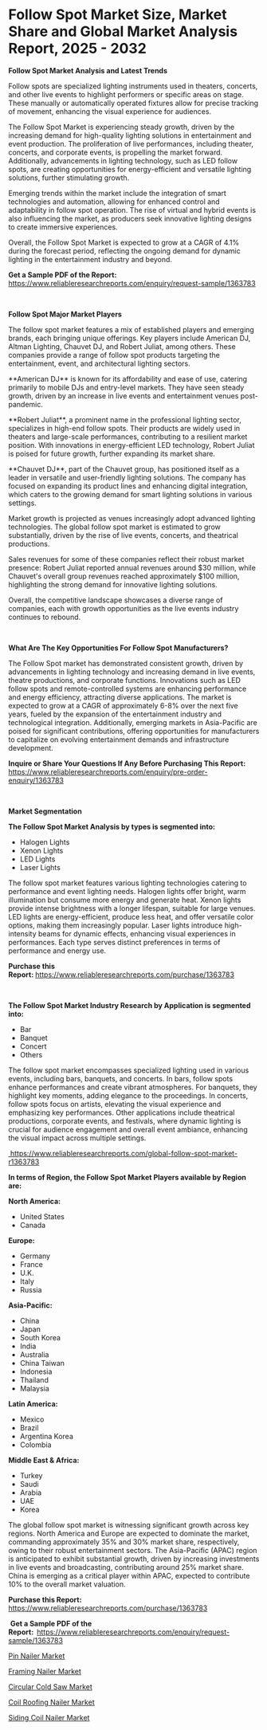 <p><h1>Follow Spot Market Size, Market Share and Global Market Analysis Report, 2025 - 2032</h1></p><p><strong>Follow Spot Market Analysis and Latest Trends</strong></p>
<p><p>Follow spots are specialized lighting instruments used in theaters, concerts, and other live events to highlight performers or specific areas on stage. These manually or automatically operated fixtures allow for precise tracking of movement, enhancing the visual experience for audiences.</p><p>The Follow Spot Market is experiencing steady growth, driven by the increasing demand for high-quality lighting solutions in entertainment and event production. The proliferation of live performances, including theater, concerts, and corporate events, is propelling the market forward. Additionally, advancements in lighting technology, such as LED follow spots, are creating opportunities for energy-efficient and versatile lighting solutions, further stimulating growth.</p><p>Emerging trends within the market include the integration of smart technologies and automation, allowing for enhanced control and adaptability in follow spot operation. The rise of virtual and hybrid events is also influencing the market, as producers seek innovative lighting designs to create immersive experiences. </p><p>Overall, the Follow Spot Market is expected to grow at a CAGR of 4.1% during the forecast period, reflecting the ongoing demand for dynamic lighting in the entertainment industry and beyond.</p></p>
<p><strong>Get a Sample PDF of the Report:&nbsp;</strong> <a href="https://www.reliableresearchreports.com/enquiry/request-sample/1363783?utm_campaign=118&utm_medium=2&utm_source=Github&utm_content=ia&utm_term=10042025&utm_id=follow-spot">https://www.reliableresearchreports.com/enquiry/request-sample/1363783</a></p>
<p>&nbsp;</p>
<p><strong>Follow Spot Major Market Players</strong></p>
<p><p>The follow spot market features a mix of established players and emerging brands, each bringing unique offerings. Key players include American DJ, Altman Lighting, Chauvet DJ, and Robert Juliat, among others. These companies provide a range of follow spot products targeting the entertainment, event, and architectural lighting sectors.</p><p>**American DJ** is known for its affordability and ease of use, catering primarily to mobile DJs and entry-level markets. They have seen steady growth, driven by an increase in live events and entertainment venues post-pandemic.</p><p>**Robert Juliat**, a prominent name in the professional lighting sector, specializes in high-end follow spots. Their products are widely used in theaters and large-scale performances, contributing to a resilient market position. With innovations in energy-efficient LED technology, Robert Juliat is poised for future growth, further expanding its market share.</p><p>**Chauvet DJ**, part of the Chauvet group, has positioned itself as a leader in versatile and user-friendly lighting solutions. The company has focused on expanding its product lines and enhancing digital integration, which caters to the growing demand for smart lighting solutions in various settings.</p><p>Market growth is projected as venues increasingly adopt advanced lighting technologies. The global follow spot market is estimated to grow substantially, driven by the rise of live events, concerts, and theatrical productions.</p><p>Sales revenues for some of these companies reflect their robust market presence: Robert Juliat reported annual revenues around $30 million, while Chauvet's overall group revenues reached approximately $100 million, highlighting the strong demand for innovative lighting solutions.</p><p>Overall, the competitive landscape showcases a diverse range of companies, each with growth opportunities as the live events industry continues to rebound.</p></p>
<p>&nbsp;</p>
<p><strong>What Are The Key Opportunities For Follow Spot Manufacturers?</strong></p>
<p><p>The Follow Spot market has demonstrated consistent growth, driven by advancements in lighting technology and increasing demand in live events, theatre productions, and corporate functions. Innovations such as LED follow spots and remote-controlled systems are enhancing performance and energy efficiency, attracting diverse applications. The market is expected to grow at a CAGR of approximately 6-8% over the next five years, fueled by the expansion of the entertainment industry and technological integration. Additionally, emerging markets in Asia-Pacific are poised for significant contributions, offering opportunities for manufacturers to capitalize on evolving entertainment demands and infrastructure development.</p></p>
<p><strong>Inquire or Share Your Questions If Any Before Purchasing This Report:</strong> <a href="https://www.reliableresearchreports.com/enquiry/pre-order-enquiry/1363783?utm_campaign=118&utm_medium=2&utm_source=Github&utm_content=ia&utm_term=10042025&utm_id=follow-spot">https://www.reliableresearchreports.com/enquiry/pre-order-enquiry/1363783</a></p>
<p>&nbsp;</p>
<p><strong>Market Segmentation</strong></p>
<p><strong>The Follow Spot Market Analysis by types is segmented into:</strong></p>
<p><ul><li>Halogen Lights</li><li>Xenon Lights</li><li>LED Lights</li><li>Laser Lights</li></ul></p>
<p><p>The follow spot market features various lighting technologies catering to performance and event lighting needs. Halogen lights offer bright, warm illumination but consume more energy and generate heat. Xenon lights provide intense brightness with a longer lifespan, suitable for large venues. LED lights are energy-efficient, produce less heat, and offer versatile color options, making them increasingly popular. Laser lights introduce high-intensity beams for dynamic effects, enhancing visual experiences in performances. Each type serves distinct preferences in terms of performance and energy use.</p></p>
<p><strong>Purchase this Report:&nbsp;</strong><a href="https://www.reliableresearchreports.com/purchase/1363783?utm_campaign=118&utm_medium=2&utm_source=Github&utm_content=ia&utm_term=10042025&utm_id=follow-spot">https://www.reliableresearchreports.com/purchase/1363783</a></p>
<p>&nbsp;</p>
<p><strong>The Follow Spot Market Industry Research by Application is segmented into:</strong></p>
<p><ul><li>Bar</li><li>Banquet</li><li>Concert</li><li>Others</li></ul></p>
<p><p>The follow spot market encompasses specialized lighting used in various events, including bars, banquets, and concerts. In bars, follow spots enhance performances and create vibrant atmospheres. For banquets, they highlight key moments, adding elegance to the proceedings. In concerts, follow spots focus on artists, elevating the visual experience and emphasizing key performances. Other applications include theatrical productions, corporate events, and festivals, where dynamic lighting is crucial for audience engagement and overall event ambiance, enhancing the visual impact across multiple settings.</p></p>
<p><a href="https://www.reliableresearchreports.com/global-follow-spot-market-r1363783?utm_campaign=118&utm_medium=2&utm_source=Github&utm_content=ia&utm_term=10042025&utm_id=follow-spot">&nbsp;https://www.reliableresearchreports.com/global-follow-spot-market-r1363783</a></p>
<p><strong>In terms of Region, the Follow Spot Market Players available by Region are:</strong></p>
<p>
    <p> <strong> North America: </strong>
        <ul>
            <li>United States</li>
            <li>Canada</li>
        </ul>
        </p> 
    <p> <strong> Europe: </strong>
        <ul>
            <li>Germany</li>
            <li>France</li>
            <li>U.K.</li>
            <li>Italy</li>
            <li>Russia</li>
        </ul>
        </p> 
    <p> <strong> Asia-Pacific: </strong>
        <ul>
            <li>China</li>
            <li>Japan</li>
            <li>South Korea</li>
            <li>India</li>
            <li>Australia</li>
            <li>China Taiwan</li>
            <li>Indonesia</li>
            <li>Thailand</li>
            <li>Malaysia</li>
        </ul>
        </p> 
    <p> <strong> Latin America: </strong>
        <ul>
            <li>Mexico</li>
            <li>Brazil</li>
            <li>Argentina Korea</li>
            <li>Colombia</li>
        </ul>
        </p> 
    <p> <strong> Middle East & Africa: </strong>
        <ul>
            <li>Turkey</li>
            <li>Saudi</li>
            <li>Arabia</li>
            <li>UAE</li>
            <li>Korea</li>
        </ul>
    </p>
    </p>
<p><p>The global follow spot market is witnessing significant growth across key regions. North America and Europe are expected to dominate the market, commanding approximately 35% and 30% market share, respectively, owing to their robust entertainment sectors. The Asia-Pacific (APAC) region is anticipated to exhibit substantial growth, driven by increasing investments in live events and broadcasting, contributing around 25% market share. China is emerging as a critical player within APAC, expected to contribute 10% to the overall market valuation.</p></p>
<p><strong>Purchase this Report: </strong><a href="https://www.reliableresearchreports.com/purchase/1363783?utm_campaign=118&utm_medium=2&utm_source=Github&utm_content=ia&utm_term=10042025&utm_id=follow-spot">https://www.reliableresearchreports.com/purchase/1363783</a></p>
<p>&nbsp;<strong>Get a Sample PDF of the Report:&nbsp;&nbsp;</strong><a href="https://www.reliableresearchreports.com/enquiry/request-sample/1363783?utm_campaign=118&utm_medium=2&utm_source=Github&utm_content=ia&utm_term=10042025&utm_id=follow-spot">https://www.reliableresearchreports.com/enquiry/request-sample/1363783</a></p>
<p><strong></strong></p>
<p><p><a href="https://github.com/rubiogruis0p/Market-Research-Report-List-1/blob/main/pin-nailer-market.md?utm_campaign=118&utm_medium=2&utm_source=Github&utm_content=ia&utm_term=10042025&utm_id=follow-spot">Pin Nailer Market</a></p><p><a href="https://github.com/sokurgleyde/Market-Research-Report-List-1/blob/main/framing-nailer-market.md?utm_campaign=118&utm_medium=2&utm_source=Github&utm_content=ia&utm_term=10042025&utm_id=follow-spot">Framing Nailer Market</a></p><p><a href="https://github.com/kocssequen/Market-Research-Report-List-1/blob/main/circular-cold-saw-market.md?utm_campaign=118&utm_medium=2&utm_source=Github&utm_content=ia&utm_term=10042025&utm_id=follow-spot">Circular Cold Saw Market</a></p><p><a href="https://github.com/jemmysolin5k/Market-Research-Report-List-1/blob/main/coil-roofing-nailer-market.md?utm_campaign=118&utm_medium=2&utm_source=Github&utm_content=ia&utm_term=10042025&utm_id=follow-spot">Coil Roofing Nailer Market</a></p><p><a href="https://github.com/chlihakwatsi/Market-Research-Report-List-1/blob/main/siding-coil-nailer-market.md?utm_campaign=118&utm_medium=2&utm_source=Github&utm_content=ia&utm_term=10042025&utm_id=follow-spot">Siding Coil Nailer Market</a></p></p>